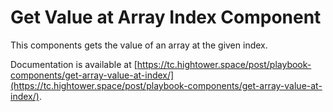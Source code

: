# Get Value at Array Index Component

This components gets the value of an array at the given index.

Documentation is available at [https://tc.hightower.space/post/playbook-components/get-array-value-at-index/](https://tc.hightower.space/post/playbook-components/get-array-value-at-index/).
